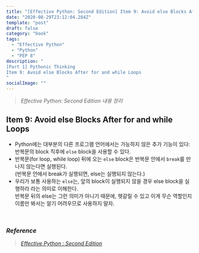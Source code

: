 ```yaml
---
title: "[Effective Python: Second Edition] Item 9: Avoid else Blocks After for and while Loops"
date: "2020-08-29T23:12:04.284Z"
template: "post"
draft: false
category: "book"
tags:
  - "Effective Python"
  - "Python"
  - "PEP 8"
description: "
[Part 1] Pythonic Thinking
Item 9: Avoid else Blocks After for and while Loops
"
socialImage: ""
---
```



> _Effective Python: Second Edition 내용 정리_

## Item 9: Avoid else Blocks After for and while Loops

- Python에는 대부분의 다른 프로그램 언어에서는 가능하지 않은 추가 기능이 있다:  
반복문의 block 직후에 `else` block을 사용할 수 있다.
- 반복문(for loop, while loop) 뒤에 오는 `else` block은 반복문 안에서 `break`를 만나지 않는다면 실행된다.  
(반복문 안에서 break가 실행되면, else는 실행되지 않는다.)
- 우리가 보통 사용하는 `else`는, 앞의 block이 실행되지 않을 경우 else block을 실행하라 라는 의미로 이해한다.  
반복문 뒤의 else는 그런 의미가 아니기 때문에, 헷갈릴 수 있고 이게 무슨 역할인지 이름만 봐서는 알기 어려우므로 사용하지 말자.

<br>

### _Reference_
> [_Effective Python : Second Edition_](https://effectivepython.com/)  